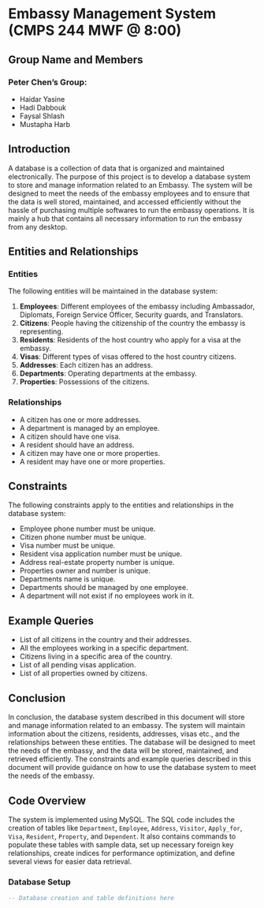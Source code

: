 # Embassy Management System (CMPS 244 MWF @ 8:00)

## Group Name and Members
### Peter Chen’s Group:
- Haidar Yasine
- Hadi Dabbouk
- Faysal Shlash
- Mustapha Harb

## Introduction
A database is a collection of data that is organized and maintained electronically. The purpose of this project is to develop a database system to store and manage information related to an Embassy. The system will be designed to meet the needs of the embassy employees and to ensure that the data is well stored, maintained, and accessed efficiently without the hassle of purchasing multiple softwares to run the embassy operations. It is mainly a hub that contains all necessary information to run the embassy from any desktop.

## Entities and Relationships
### Entities
The following entities will be maintained in the database system:
1. **Employees**: Different employees of the embassy including Ambassador, Diplomats, Foreign Service Officer, Security guards, and Translators.
2. **Citizens**: People having the citizenship of the country the embassy is representing.
3. **Residents**: Residents of the host country who apply for a visa at the embassy.
4. **Visas**: Different types of visas offered to the host country citizens.
5. **Addresses**: Each citizen has an address.
6. **Departments**: Operating departments at the embassy.
7. **Properties**: Possessions of the citizens.

### Relationships
- A citizen has one or more addresses.
- A department is managed by an employee.
- A citizen should have one visa.
- A resident should have an address.
- A citizen may have one or more properties.
- A resident may have one or more properties.

## Constraints
The following constraints apply to the entities and relationships in the database system:
- Employee phone number must be unique.
- Citizen phone number must be unique.
- Visa number must be unique.
- Resident visa application number must be unique.
- Address real-estate property number is unique.
- Properties owner and number is unique.
- Departments name is unique.
- Departments should be managed by one employee.
- A department will not exist if no employees work in it.

## Example Queries
- List of all citizens in the country and their addresses.
- All the employees working in a specific department.
- Citizens living in a specific area of the country.
- List of all pending visas application.
- List of all properties owned by citizens.

## Conclusion
In conclusion, the database system described in this document will store and manage information related to an embassy. The system will maintain information about the citizens, residents, addresses, visas etc., and the relationships between these entities. The database will be designed to meet the needs of the embassy, and the data will be stored, maintained, and retrieved efficiently. The constraints and example queries described in this document will provide guidance on how to use the database system to meet the needs of the embassy.

## Code Overview
The system is implemented using MySQL. The SQL code includes the creation of tables like `Department`, `Employee`, `Address`, `Visitor`, `Apply_for`, `Visa`, `Resident`, `Property`, and `Dependent`. It also contains commands to populate these tables with sample data, set up necessary foreign key relationships, create indices for performance optimization, and define several views for easier data retrieval.

### Database Setup
```sql
-- Database creation and table definitions here

